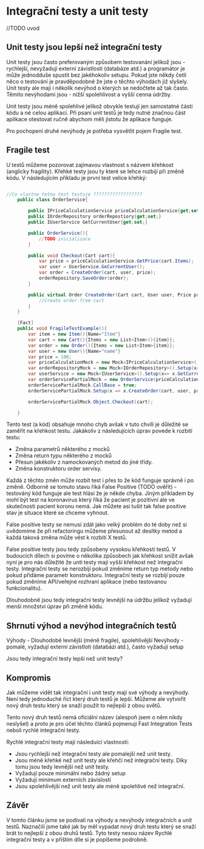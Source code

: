 # Integrační testy a unit testy

//TODO uvod

## Unit testy jsou lepší než integrační testy

Unit testy jsou často preferovaným způsobem testovanání jelikož jsou - rychlejší, nevyžadují externí závistlosti (databáze atd.) a programátor je může jednodduše spustit bez jakéhokoliv setupu. Pokud jste někdy četli něco o testování je pravděpodobné že jste o těchto výhodách již slyšely. Unit testy ale mají i několik nevýhod o kterých se nedočtete až tak často.
Těmito nevýhodami jsou - nižší spolehlivost a vyšší cenna údržby.

Unit testy jsou méně spolehlivé jelikož obvykle testují jen samostatné části kódu a né celou aplikaci. Při psaní unit testů je tedy nutné značnou část aplikace otestovat ručně abychom 
měli jistotu že aplikace funguje.

Pro pochopení druhé nevýhody je potřeba vysvětlit pojem Fragile test.

## Fragile test

U testů můžeme pozorovat zajímavou vlastnost s názvem křehkost (anglicky fragility). Křehké testy jsou ty které se lehce rozbijí při změně kódu. V následujícím příkladu je první test
velice křehký:

```csharp

//Co vlastne tetno test testuje ??????????????????
    public class OrderService{

        public IPriceCalculationService priceCalculationService{get;set;}
        public IOrderRepository orderRepostiory{get;set;}
        public IUserService GetCurrentUser{get;set;}

        public OrderService(){
            //TODO inicializace
        }

        public void Checkout(Cart cart){
            var price = priceCalculationService.GetPrice(cart.Items);
            var user = UserService.GeCurrentUser();
            var order = CreateOrder(cart, user, price);
            orderRepository.SaveOrder(order);
        }

        public virtual Order CreateOrder(Cart cart, User user, Price price){
            //Create order from cart
        }
    }

    [Fact]
    public void FragileTestExample(){
        var item = new Item(){Name="Item"}
        var cart = new Cart(){Items = new List<Item>(){item}};
        var order = new Order(){Items = new List<Item>{item}};
        var user = new User(){Name="name"}
        var price = 100;
        var priceCalculationMock = new Mock<IPriceCalculationService>().Setup(x=> x.GetPrice(order.Items)).Returns(price);
        var orderRepositoryMock = new Mock<IOrderRepository>().Setup(x=> x.SaveOrder(order));
        var userService = new Mock<IUserService>().Setup(x=> x.GetCurrentUser()).Returns(name);
        var orderServicePartialMock = new OrderService(priceCalculationMock, orderRepositoryMock, userService);
        orderServicePartialMock.CallBase = true;
        orderServicePartialMock.Setup(x => x.CreateOrder(cart, user, price)).Returns(order);

        orderServicePartialMock.Object.Checkout(cart);

    }

```

Tento test (a kód) obsahuje mnoho chyb avšak v tuto chvíli je důležité se zaměřit na křehkost testu. Jakákoliv z následujících úprav povede k rozbití testu:

* Změna parametrů některého z mocků
* Změna return typu některého z mocků
* Přesun jakékoliv z namockovaných metod do jiné třídy.
* Změna konstruktoru order servisy.

Každá z těchto změn může rozbít test i přes to že kód funguje správně i po změně. Odborně se tomuto stavu říká False Positive (TODO ověřit) - testováný kód funguje ale test
hlásí že je někde chyba. Jiným příkladem by mohl být test na koronavirus který říká že pacient je pozitivní ale ve skutečnosti pacient koronu nemá. Jak můžete asi tušit
tak false positive stav je situace které se chceme vyhnout.

False positive testy se nemusí zdát jako velký problém do té doby než si uvědomíme že při refactoringu můžeme přesunout až desítky metod a každá taková změna může vést k rozbití
X testů.

False positive testy jsou tedy způsobeny vysokou křehkostí testů. V budoucích dílech si povíme o několika způsobech jak křehkost snížit avšak nyní je pro nás důležité že unti testy
mají vyšší křehkost než integrační testy. Integrační testy se nerozbijí pokud změníme return typ metody nebo pokud přidáme parametr konstruktoru. Integrační testy se rozbijí pouze
pokud změníme API/veřejné rozhraní aplikace (nebo testovanou funkcionalitu).

Dlouhodobně jsou tedy integrační testy levnější na údržbu jelikož vyžadují menší množství úprav při změně kódu.

## Shrnutí výhod a nevýhod integračních testů

Výhody - Dlouhodobě levnější (méně fragile), spolehlivější
Nevýhody - pomalé, vyžadují externí závistloti (databázi atd.), často vyžadují setup

Jsou tedy integrační testy lepší než unit testy?

## Kompromis

Jak můžeme vidět tak integrační i unit testy mají své výhody a nevýhody. Není tedy jednoduché říct který druh testů je lepší. Můžeme ale vytvořit nový druh testu který se snaží
použít to nejlepší z obou světů.

Tento nový druh testů nemá oficiální název (alespoň jsem o něm nikdy neslyšel) a proto je pro účel těchto článků pojmenuji Fast Integration Tests neboli rychlé integrační testy.

Rychlé integrační testy mají následuící vlastnosti:

* Jsou rychlejší než integrační testy ale pomalejší než unit testy.
* Jsou méně křehké než unit testy ale křehčí než integrační testy. Díky tomu jsou tedy levnější než unit testy.
* Vyžadují pouze minimální nebo žádný setup
* Vyžadují minimum externích závislostí
* Jsou spolehlivější než unit testy ale méně spolehlivé než integrační.

## Závěr

V tomto článku jsme se podívali na výhody a nevýhody integračních a unit testů. Naznačili jsme také jak by měl vypadat nový druh testu který se snaží brát to nejlepší z obou druhů
testů. Tyto testy nesou název Rychlé integrační testy a v příštím díle si je popíšeme podrobně.